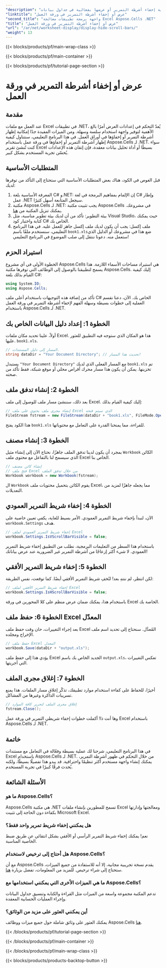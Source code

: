 ```yaml
---
"description": "تعرّف على كيفية إخفاء أشرطة التمرير أو عرضها بفعالية في جداول بيانات Excel باستخدام Aspose.Cells لـ .NET. حسّن تجربة استخدام تطبيقك."
"linktitle": "عرض أو إخفاء أشرطة التمرير في ورقة العمل"
"second_title": "واجهة برمجة تطبيقات معالجة Excel Aspose.Cells .NET"
"title": "عرض أو إخفاء أشرطة التمرير في ورقة العمل"
"url": "/ar/net/worksheet-display/display-hide-scroll-bars/"
"weight": 13
---
```


{{< blocks/products/pf/main-wrap-class >}}

{{< blocks/products/pf/main-container >}}

{{< blocks/products/pf/tutorial-page-section >}}

# عرض أو إخفاء أشرطة التمرير في ورقة العمل

## مقدمة
عند العمل مع ملفات Excel في تطبيقات .NET، يُعدّ التحكم في إعدادات العرض أمرًا بالغ الأهمية لتوفير واجهة استخدام سلسة وسهلة. ومن الميزات المفيدة جدًا إمكانية إظهار أشرطة التمرير أو إخفاؤها في أوراق العمل. في هذا البرنامج التعليمي، سنتناول كيفية إظهار أشرطة التمرير أو إخفاؤها في ورقة عمل باستخدام Aspose.Cells لـ .NET. سواء كنت تُنشئ تقرير Excel بسيطًا أو أداة تحليل بيانات معقدة، فإن إتقان هذه الإعدادات يُحسّن تجربة المستخدم بشكل كبير.
## المتطلبات الأساسية
قبل الغوص في الكود، هناك بعض المتطلبات الأساسية التي ستحتاج إلى التأكد من توفرها لديك:
1. المعرفة الأساسية بلغة C# و.NET: إن الإلمام بمفاهيم البرمجة في لغة C# وإطار عمل .NET سيجعل المتابعة أسهل كثيرًا.
2. مكتبة Aspose.Cells لـ .NET: يجب تثبيت مكتبة Aspose.Cells في مشروعك. يمكنك تنزيل المكتبة من [هنا](https://releases.aspose.com/cells/net/).
3. بيئة التطوير: تأكد من أن لديك بيئة تطوير مناسبة، مثل Visual Studio، حيث يمكنك كتابة واختبار كود C# الخاص بك.
4. ملف إكسل: يجب أن يكون لديك ملف إكسل جاهز للعمل عليه. في هذا البرنامج التعليمي، سنستخدم ملفًا باسم `book1.xls`ضع هذا في مشروعك أو الدليل الذي ستعمل منه.
دعونا ننتقل إلى صلب الموضوع في البرنامج التعليمي!
## استيراد الحزم
الخطوة الأولى في أي مشروع Aspose.Cells هي استيراد مساحات الأسماء اللازمة. هذا يسمح لتطبيقنا بالوصول إلى الوظائف التي توفرها مكتبة Aspose.Cells. إليك كيفية القيام بذلك بلغة C#:
```csharp
using System.IO;
using Aspose.Cells;
```
تأكد من إضافة هذه التوجيهات باستخدام أعلى ملف C# الخاص بك.
الآن، دعنا نقسم العملية إلى خطوات بسيطة وسهلة الفهم لإخفاء أشرطة التمرير في ورقة العمل باستخدام Aspose.Cells لـ .NET.
## الخطوة 1: إعداد دليل البيانات الخاص بك
أولاً، علينا تحديد مكان ملفات Excel. هذا هو المكان الذي ستوجه فيه التطبيق للعثور عليها. `book1.xls`.
```csharp
// المسار إلى دليل المستندات.
string dataDir = "Your Document Directory"; // تحديث هذا المسار!
```
يستبدل `"Your Document Directory"` مع المسار الفعلي الذي لديك `book1.xls` تم تخزينها. يمكن أن يكون هذا مسار محرك أقراص محلي أو موقع شبكة، فقط تأكد من صحته.
## الخطوة 2: إنشاء تدفق ملف
بعد ذلك، سننشئ مسار ملف للوصول إلى ملف Excel. إليك كيفية القيام بذلك:
```csharp
// إنشاء مجرى ملف يحتوي على ملف Excel الذي سيتم فتحه
FileStream fstream = new FileStream(dataDir + "book1.xls", FileMode.Open);
```
هذا الكود يفتح `book1.xls` للقراءة، مما يمنحنا القدرة على التعامل مع محتوياتها.
## الخطوة 3: إنشاء مصنف
بمجرد أن يكون لدينا تدفق الملف جاهزًا، نحتاج الآن إلى إنشاء مثيل `Workbook` الكائن الذي سيسمح لنا بالتفاعل مع محتوى ملف Excel الخاص بنا.
```csharp
// إنشاء كائن مصنف
// فتح ملف Excel من خلال تدفق الملف
Workbook workbook = new Workbook(fstream);
```
ال `Workbook` يقوم الكائن بتحميل محتويات ملف Excel، مما يجعله جاهزًا لمزيد من التعديلات.
## الخطوة 4: إخفاء شريط التمرير العمودي
الآن، لنبدأ بإخفاء شريط التمرير العمودي. الأمر بسيط للغاية، يكفي تعيين خاصية على `workbook.Settings` هدف.
```csharp
// إخفاء شريط التمرير العمودي لملف Excel
workbook.Settings.IsVScrollBarVisible = false;
```
باستخدام هذا السطر من التعليمات البرمجية، نطلب من التطبيق إخفاء شريط التمرير العمودي. لا شيء أكثر إزعاجًا من أشرطة التمرير غير الضرورية عند عرض بياناتك!
## الخطوة 5: إخفاء شريط التمرير الأفقي
لكن انتظر، لم ننتهِ بعد! لنُخفِ شريط التمرير الأفقي أيضًا. كما توقعت، نفس الطريقة:
```csharp
// إخفاء شريط التمرير الأفقي لملف Excel
workbook.Settings.IsHScrollBarVisible = false;
```
باستخدام هذا، يمكنك ضمان عرض منظم على كلا المحورين في ورقة Excel الخاصة بك.
## الخطوة 6: حفظ ملف Excel المعدّل
بعد إجراء التغييرات، حان وقت حفظ ملف Excel المُعدَّل. سنحتاج إلى تحديد اسم ملف الإخراج ومجلده.
```csharp
// حفظ ملف Excel المعدل
workbook.Save(dataDir + "output.xls");
```
يؤدي هذا إلى حفظ ملف Excel الجديد الخاص بك باسم `output.xls`، تعكس التغييرات التي أجريتها.
## الخطوة 7: إغلاق مجرى الملف
أخيرًا، للحفاظ على كفاءة استخدام موارد تطبيقك، تذكّر إغلاق مسار الملفات. هذا يمنع تسريبات الذاكرة وغيرها من المشاكل.
```csharp
// إغلاق مجرى الملف لتحرير كافة الموارد
fstream.Close();
```
وها أنت ذا! أكملت خطوات إخفاء شريطي التمرير في ورقة عمل Excel باستخدام Aspose.Cells لـ .NET.
## خاتمة
في هذا البرنامج التعليمي، شرحنا لك عملية بسيطة وفعّالة في التعامل مع مستندات Excel باستخدام Aspose.Cells لـ .NET. من خلال التحكم في ظهور أشرطة التمرير، يمكنك إنشاء واجهة مستخدم أكثر تنظيمًا واحترافية. قد يبدو هذا تفصيلًا بسيطًا، ولكنه يُحدث فرقًا كبيرًا في تجربة المستخدم.
## الأسئلة الشائعة
### ما هو Aspose.Cells؟  
Aspose.Cells هي مكتبة .NET تسمح للمطورين بإنشاء ملفات Excel ومعالجتها وإدارتها بكفاءة دون الحاجة إلى تثبيت Microsoft Excel.
### هل يمكنني إخفاء شريط تمرير واحد فقط؟  
نعم! يمكنك إخفاء شريط التمرير الرأسي أو الأفقي بشكل انتقائي عن طريق ضبط الخاصية المناسبة.
### هل أحتاج إلى ترخيص لاستخدام Aspose.Cells؟  
مع أن Aspose.Cells يقدم نسخة تجريبية مجانية، إلا أنه للاستفادة من جميع الميزات، ستحتاج إلى شراء ترخيص. للمزيد من المعلومات، تفضل بزيارة [هنا](https://purchase.aspose.com/buy).
### ما هي الميزات الأخرى التي يمكنني استخدامها مع Aspose.Cells؟  
تدعم المكتبة مجموعة واسعة من الميزات مثل القراءة والكتابة وتنسيق جداول البيانات وإجراء العمليات الحسابية المعقدة.
### أين يمكنني العثور على مزيد من الوثائق؟  
يمكنك العثور على وثائق شاملة حول جميع ميزات ووظائف Aspose.Cells [هنا](https://reference.aspose.com/cells/net/).

{{< /blocks/products/pf/tutorial-page-section >}}

{{< /blocks/products/pf/main-container >}}

{{< /blocks/products/pf/main-wrap-class >}}

{{< blocks/products/products-backtop-button >}}